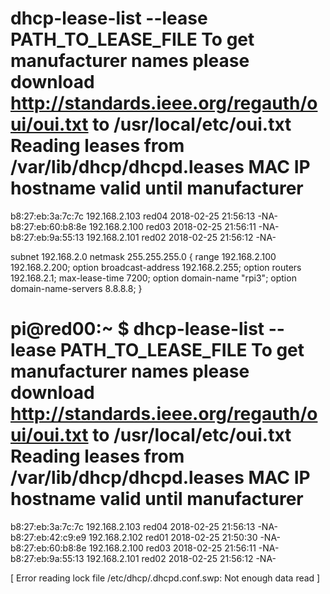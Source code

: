 dhcp-lease-list --lease PATH_TO_LEASE_FILE
To get manufacturer names please download http://standards.ieee.org/regauth/oui/oui.txt to /usr/local/etc/oui.txt
Reading leases from /var/lib/dhcp/dhcpd.leases
MAC                IP              hostname       valid until         manufacturer        
===============================================================================================
b8:27:eb:3a:7c:7c  192.168.2.103   red04          2018-02-25 21:56:13 -NA-                
b8:27:eb:60:b8:8e  192.168.2.100   red03          2018-02-25 21:56:11 -NA-                
b8:27:eb:9a:55:13  192.168.2.101   red02          2018-02-25 21:56:12 -NA-          


subnet 192.168.2.0 netmask 255.255.255.0 {
        range 192.168.2.100 192.168.2.200;
        option broadcast-address 192.168.2.255;
        option routers 192.168.2.1;
        max-lease-time 7200;
        option domain-name "rpi3";
        option domain-name-servers 8.8.8.8;
}



pi@red00:~ $ dhcp-lease-list --lease PATH_TO_LEASE_FILE
To get manufacturer names please download http://standards.ieee.org/regauth/oui/oui.txt to /usr/local/etc/oui.txt
Reading leases from /var/lib/dhcp/dhcpd.leases
MAC                IP              hostname       valid until         manufacturer        
===============================================================================================
b8:27:eb:3a:7c:7c  192.168.2.103   red04          2018-02-25 21:56:13 -NA-                
b8:27:eb:42:c9:e9  192.168.2.102   red01          2018-02-25 21:50:30 -NA-                
b8:27:eb:60:b8:8e  192.168.2.100   red03          2018-02-25 21:56:11 -NA-                
b8:27:eb:9a:55:13  192.168.2.101   red02          2018-02-25 21:56:12 -NA-  


 [ Error reading lock file /etc/dhcp/.dhcpd.conf.swp: Not enough data read ]

